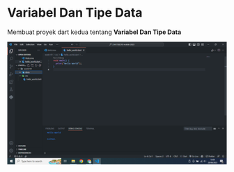 # Variabel Dan Tipe Data
Membuat proyek dart kedua tentang **Variabel Dan Tipe Data**

![alt text](https://github.com/BagusRezky/2141720210-mobile-2023/blob/main/week-01/docs/Screenshot%20(58).png)